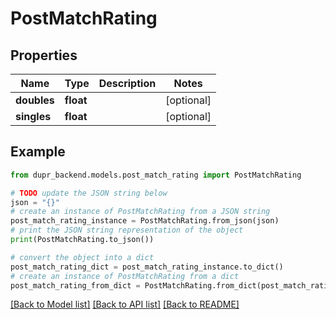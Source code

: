 # PostMatchRating


## Properties

Name | Type | Description | Notes
------------ | ------------- | ------------- | -------------
**doubles** | **float** |  | [optional] 
**singles** | **float** |  | [optional] 

## Example

```python
from dupr_backend.models.post_match_rating import PostMatchRating

# TODO update the JSON string below
json = "{}"
# create an instance of PostMatchRating from a JSON string
post_match_rating_instance = PostMatchRating.from_json(json)
# print the JSON string representation of the object
print(PostMatchRating.to_json())

# convert the object into a dict
post_match_rating_dict = post_match_rating_instance.to_dict()
# create an instance of PostMatchRating from a dict
post_match_rating_from_dict = PostMatchRating.from_dict(post_match_rating_dict)
```
[[Back to Model list]](../README.md#documentation-for-models) [[Back to API list]](../README.md#documentation-for-api-endpoints) [[Back to README]](../README.md)


